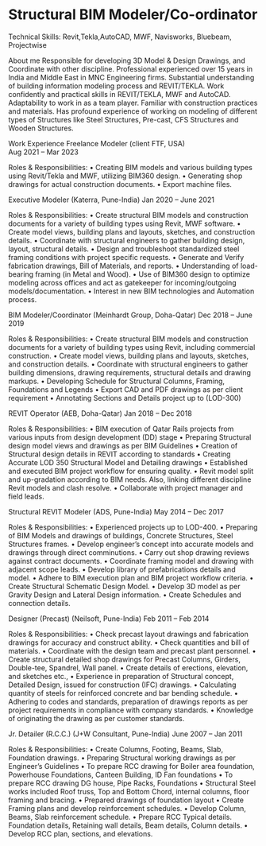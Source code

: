 # Structural BIM Modeler/Co-ordinator
Technical Skills: Revit,Tekla,AutoCAD, MWF, Navisworks, Bluebeam, Projectwise

About me
Responsible for developing 3D Model & Design Drawings, and Coordinate with other discipline. Professional experienced over 15 years in India and Middle East in MNC Engineering firms. Substantial understanding of building information modeling process and REVIT/TEKLA. Work confidently and practical skills in REVIT/TEKLA, MWF and AutoCAD. Adaptability to work in as a team player. Familiar with construction practices and materials. Has profound experience of working on modeling of different types of Structures like Steel Structures, Pre-cast, CFS Structures and Wooden Structures.

  Work Experience
Freelance Modeler (client FTF, USA)   
Aug 2021 – Mar 2023
 
Roles & Responsibilities:
•	Creating BIM models and various building types using Revit/Tekla and MWF, utilizing BIM360 design.
•	Generating shop drawings for actual construction documents.
•	Export machine files.


Executive Modeler (Katerra, Pune-India) 
Jan 2020 – June 2021

Roles & Responsibilities:
•	Create structural BIM models and construction documents for a variety of building types using Revit, MWF software.
•	Create model views, building plans and layouts, sketches, and construction details.
•	Coordinate with structural engineers to gather building design, layout, structural details.
•	Design and troubleshoot standardized steel framing conditions with project specific requests.
•	Generate and Verify fabrication drawings, Bill of Materials, and reports.
•	Understanding of load-bearing framing (in Metal and Wood).
•	Use of BIM360 design to optimize modeling across offices and act as gatekeeper for incoming/outgoing models/documentation.
•	Interest in new BIM technologies and Automation process.

BIM Modeler/Coordinator (Meinhardt Group, Doha-Qatar) 
Dec 2018 – June 2019		

Roles & Responsibilities:
•	Create structural BIM models and construction documents for a variety of building types using Revit, including commercial construction.
•	Create model views, building plans and layouts, sketches, and construction details.
•	Coordinate with structural engineers to gather building dimensions, drawing requirements, structural details and drawing markups.
•	Developing Schedule for Structural Columns, Framing, Foundations and Legends
•	Export CAD and PDF drawings as per client requirement
•	Annotating Sections and Details project up to (LOD-300)


REVIT Operator (AEB, Doha-Qatar) 
Jan 2018 – Dec 2018	

Roles & Responsibilities: 
•	BIM execution of Qatar Rails projects from various inputs from design development (DD) stage
•	Preparing Structural design model views and drawings as per BIM Guidelines
•	Creation of Structural design details in REVIT according to standards
•	Creating Accurate LOD 350 Structural Model and Detailing drawings
•	Established and executed BIM project workflow for ensuring quality.
•	Revit model split and up-gradation according to BIM needs. Also, linking different discipline Revit models and clash resolve.
•	Collaborate with project manager and field leads.

Structural REVIT Modeler (ADS, Pune-India)
May 2014 – Dec 2017	

Roles & Responsibilities: 
•	Experienced projects up to LOD-400.
•	Preparing of BIM Models and drawings of buildings, Concrete Structures, Steel Structures frames.
•	Develop engineer’s concept into accurate models and drawings through direct comminutions.
•	Carry out shop drawing reviews against contract documents.
•	Coordinate framing model and drawing with adjacent scope leads.
•	Develop library of prefabrications details and model.
•	Adhere to BIM execution plan and BIM project workflow criteria.
•	Create Structural Schematic Design Model.
•	Develop 3D model as per Gravity Design and Lateral Design information.
•	Create Schedules and connection details.


Designer (Precast) (Neilsoft, Pune-India) 
Feb 2011 – Feb 2014	

Roles & Responsibilities:
•	Check precast layout drawings and fabrication drawings for accuracy and construct ability.
•	Check quantities and bill of materials.
•	Coordinate with the design team and precast plant personnel.
•	Create structural detailed shop drawings for Precast Columns, Girders, Double-tee, Spandrel, Wall panel.
•	Create details of erections, elevation, and sketches etc.,
•	Experience in preparation of Structural concept, Detailed Design, issued for construction (IFC) drawings.
•	Calculating quantity of steels for reinforced concrete and bar bending schedule.
•	Adhering to codes and standards, preparation of drawings reports as per project requirements in compliance with company standards.
•	Knowledge of originating the drawing as per customer standards.


Jr. Detailer (R.C.C.) (J+W Consultant, Pune-India) 
June 2007 – Jan 2011	 

Roles & Responsibilities:
•	Create Columns, Footing, Beams, Slab, Foundation drawings.
•	Preparing Structural working drawings as per Engineer’s Guidelines
•	To prepare RCC drawing for Boiler area foundation, Powerhouse Foundations, Canteen Building, ID Fan foundations
•	To prepare RCC drawing DG house, Pipe Racks, Foundations
•	Structural Steel works included Roof truss, Top and Bottom Chord, internal columns, floor framing and bracing.
•	Prepared drawings of foundation layout
•	Create Framing plans and develop reinforcement schedules.
•	Develop Column, Beams, Slab reinforcement schedule.
•	Prepare RCC Typical details. Foundation details, Retaining wall details, Beam details, Column details.
•	Develop RCC plan, sections, and elevations.




























